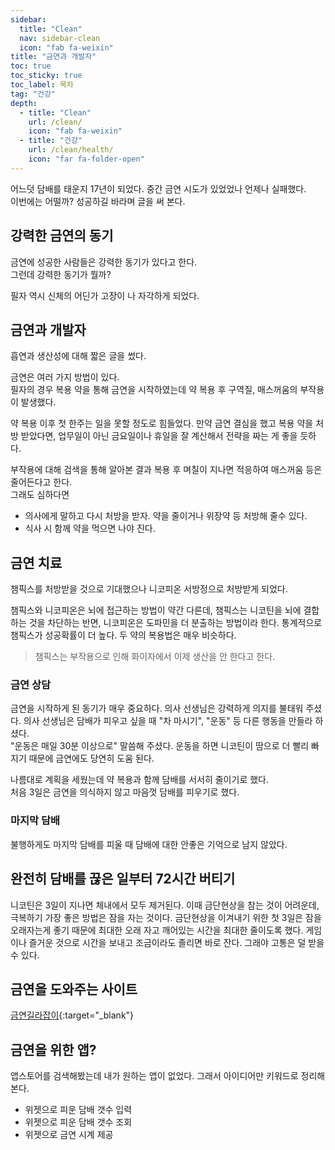 ```yaml
---
sidebar:
  title: "Clean"
  nav: sidebar-clean
  icon: "fab fa-weixin"
title: "금연과 개발자"
toc: true
toc_sticky: true
toc_label: 목차
tag: "건강"
depth: 
  - title: "Clean"
    url: /clean/
    icon: "fab fa-weixin"
  - title: "건강"
    url: /clean/health/
    icon: "far fa-folder-open"
---
```

어느덧 담배를 태운지 17년이 되었다. 중간 금연 시도가 있었었나 언제나 실패했다.  
이번에는 어떨까? 성공하길 바라며 글을 써 본다.

## 강력한 금연의 동기
금연에 성공한 사람들은 강력한 동기가 있다고 한다.  
그런데 강력한 동기가 뭘까? 

필자 역시 신체의 어딘가 고장이 나 자각하게 되었다.

## 금연과 개발자
흡연과 생산성에 대해 짧은 글을 썼다.

금연은 여러 가지 방법이 있다.  
필자의 경우 복용 약을 통해 금연을 시작하였는데 약 복용 후 구역질, 매스꺼움의 부작용이 발생했다.  

약 복용 이후 첫 한주는 일을 못할 정도로 힘들었다. 만약 금연 결심을 했고 복용 약을 처방 받았다면, 업무일이 아닌 금요일이나 휴일을 잘 계산해서 전략을 짜는 게 좋을 듯하다.

부작용에 대해 검색을 통해 알아본 결과 복용 후 며칠이 지나면 적응하여 매스꺼움 등은 줄어든다고 한다.  
그래도 심하다면
- 의사에게 말하고 다시 처방을 받자. 약을 줄이거나 위장약 등 처방해 줄수 있다.
- 식사 시 함께 약을 먹으면 나야 진다.


## 금연 치료
챔픽스를 처방받을 것으로 기대했으나 니코피온 서방정으로 처방받게 되었다.  

챔픽스와 니코피온은 뇌에 접근하는 방법이 약간 다른데, 챔픽스는 니코틴을 뇌에 결합하는 것을 차단하는 반면, 니코피온은 도파민을 더 분출하는 방법이라 한다. 통계적으로 챔픽스가 성공확률이 더 높다. 두 약의 복용법은 매우 비슷하다.
> 챔픽스는 부작용으로 인해 화이자에서 이제 생산을 안 한다고 한다.

### 금연 상담
금연을 시작하게 된 동기가 매우 중요하다. 의사 선생님은 강력하게 의지를 불태워 주셨다.
의사 선생님은 담배가 피우고 싶을 때 "차 마시기", "운동" 등 다른 행동을 만들라 하셨다.  
"운동은 매일 30분 이상으로" 말씀해 주셨다. 운동을 하면 니코틴이 땀으로 더 빨리 빠지기 때문에 금연에도 당연히 도움 된다.

나름대로 계획을 세웠는데 약 복용과 함께 담배를 서서히 줄이기로 했다.  
처음 3일은 금연을 의식하지 않고 마음껏 담배를 피우기로 했다.  

### 마지막 담배
불행하게도 마지막 담배를 피울 때 담배에 대한 안좋은 기억으로 남지 않았다.

## 완전히 담배를 끊은 일부터 72시간 버티기
니코틴은 3일이 지나면 체내에서 모두 제거된다. 이때 금단현상을 참는 것이 어려운데, 극복하기 가장 좋은 방법은 잠을 자는 것이다.
금단현상을 이겨내기 위한 첫 3일은 잠을 오래자는게 좋기 때문에 최대한 오래 자고 깨어있는 시간을 최대한 줄이도록 했다. 게임이나 즐거운 것으로 시간을 보내고 조금이라도 졸리면 바로 잔다. 그래야 고통은 덜 받을 수 있다.

## 금연을 도와주는 사이트
[<i class="fas fa-link"></i> 금연길라잡이](https://www.nosmokeguide.go.kr/index.do){:target="_blank"}

## 금연을 위한 앱?
앱스토어를 검색해봤는데 내가 원하는 앱이 없었다. 그래서 아이디어만 키워드로 정리해 본다.

- 위젯으로 피운 담배 갯수 입력
- 위젯으로 피운 담배 갯수 조회
- 위젯으로 금연 시계 제공
